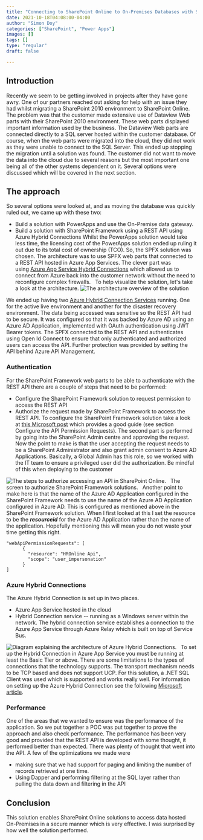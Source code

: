 ```yaml
---
title: "Connecting to SharePoint Online to On-Premises Databases with SharePoint Framework"
date: 2021-10-18T04:08:00-04:00
author: "Simon Doy"
categories: ["SharePoint", "Power Apps"]
images: []
tags: []
type: "regular"
draft: false

---
```


## Introduction 

Recently we seem to be getting involved in projects after they have gone
awry. One of our partners reached out asking for help with an issue they
had whilst migrating a SharePoint 2010 environment to SharePoint Online.
The problem was that the customer made extensive use of Dataview Web
parts with their SharePoint 2010 environment. These web parts displayed
important information used by the business. The Dataview Web parts are
connected directly to a SQL server hosted within the customer database.
Of course, when the web parts were migrated into the cloud, they did not
work as they were unable to connect to the SQL Server. This ended up
stopping the migration until a solution was found.
The customer did not want to move the data into the cloud due to several
reasons but the most important one being all of the other systems
dependent on it.
Several options were discussed which will be covered in the next
section.
 
 
## The approach 

So several options were looked at, and as moving the database was
quickly ruled out, we came up with these two:
-   Build a solution with PowerApps and use the On-Premise data gateway.
-   Build a solution with SharePoint Framework using a REST API using
    Azure Hybrid Connections
Whilst the PowerApps solution would take less time, the licensing cost
of the PowerApps solution ended up ruling it out due to its total cost
of ownership (TCO).
So, the SPFX solution was chosen. The architecture was to use SPFX web
parts that connected to a REST API hosted in Azure App Services. The
clever part was using [Azure App Service Hybrid
Connections](https://docs.microsoft.com/en-us/azure/app-service/app-service-hybrid-connections) which
allowed us to connect from Azure back into the customer network without
the need to reconfigure complex firewalls.
 
To help visualize the solution, let's take a look at the architecture.
![The architecture overview of the
solution](https://techcommunity.microsoft.com/t5/image/serverpage/image-id/317178i3B95467AB4BC41DF/image-size/medium?v=v2&px=400 "image-5.png")

We ended up having two [Azure Hybrid Connection
Services](https://docs.microsoft.com/en-us/azure/app-service/app-service-hybrid-connections) running.
One for the active live environment and another for the disaster
recovery environment.
The data being accessed was sensitive so the REST API had to be secure.
It was configured so that it was backed by Azure AD using an Azure AD
Application, implemented with OAuth authentication using JWT Bearer
tokens. The SPFX connected to the REST API and authenticates using Open
Id Connect to ensure that only authenticated and authorized users can
access the API. Further protection was provided by setting the API
behind Azure API Management.
 
### Authentication 

For the SharePoint Framework web parts to be able to authenticate with
the REST API there are a couple of steps that need to be performed:
-   Configure the SharePoint Framework solution to request permission to
    access the REST API
-   Authorize the request made by SharePoint Framework to access the
    REST API.
To configure the SharePoint Framework solution take a look at [this
Microsoft
post](https://docs.microsoft.com/en-us/sharepoint/dev/spfx/use-aad-tutorial#configure-the-api-permissions-requests) which
provides a good guide (see section Configure the API Permission
Requests).
The second part is performed by going into the SharePoint Admin centre
and approving the request. Now the point to make is that the user
accepting the request needs to be a SharePoint Administrator and also
grant admin consent to Azure AD Applications. Basically, a Global Admin
has this role, so we worked with the IT team to ensure a privileged user
did the authorization. Be mindful of this when deploying to the customer

![The steps to authorize accessing an API in SharePoint
Online.](https://techcommunity.microsoft.com/t5/image/serverpage/image-id/317180i748812510ED90C92/image-size/medium?v=v2&px=400 "image-6.png")
 
The screen to authorize SharePoint Framework solutions.
 
Another point to make here is that the name of the Azure AD Application
configured in the SharePoint Framework needs to use the name of the
Azure AD Application configured in Azure AD. This is configured as
mentioned above in the SharePoint Framework solution. When I first
looked at this I set the resource to be the ***resourceid*** for the
Azure AD Application rather than the name of the application.
Hopefully mentioning this will mean you do not waste your time getting
this right.

``` wp-block-code
"webApiPermissionRequests": [
      {
        "resource": "HROnline Api",
        "scope": "user_impersonation"
      }
]
```

### Azure Hybrid Connections 
The Azure Hybrid Connection is set up in two places.
-   Azure App Service hosted in the cloud
-   Hybrid Connection service -- running as a Windows server within the
    network.
The hybrid connection service establishes a connection to the Azure App
Service through Azure Relay which is built on top of Service Bus.

![Diagram explaining the architecture of Azure Hybrid Connections.](https://techcommunity.microsoft.com/t5/image/serverpage/image-id/317181i5F1AD7F0944D95D9/image-size/medium?v=v2&px=400 "hybridconn-connectiondiagram.png")
 
To set up the Hybrid Connection in Azure App Service you must be running
at least the Basic Tier or above.
There are some limitations to the types of connections that the
technology supports. The transport mechanism needs to be TCP based and
does not support UCP. For this solution, a .NET SQL Client was used
which is supported and works really well.
For information on setting up the Azure Hybrid Connection see the
following [Microsoft article](https://docs.microsoft.com/en-us/azure/app-service/app-service-hybrid-connections).
 
###  Performance 
One of the areas that we wanted to ensure was the performance of the
application. So we put together a POC was put together to prove the
approach and also check performance. The performance has been very good
and provided that the REST API is developed with some thought, it
performed better than expected.
There was plenty of thought that went into the API. A few of the
optimizations we made were
-   making sure that we had support for paging and limiting the number
    of records retrieved at one time.
-   Using Dapper and performing filtering at the SQL layer rather than
    pulling the data down and filtering in the API

## Conclusion 
This solution enables SharePoint Online solutions to access data hosted
On-Premises in a secure manner which is very effective. I was surprised
by how well the solution performed.
 